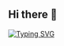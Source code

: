## Hi there 👋

[![Typing SVG](https://readme-typing-svg.herokuapp.com?color=%1582d1&lines=Nays06+Developer)](https://git.io/typing-svg)
